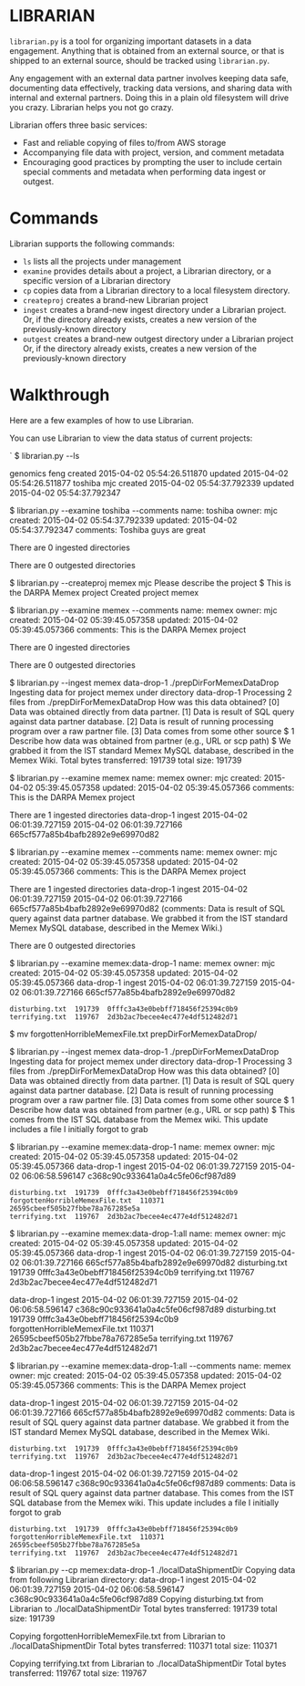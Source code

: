 # LIBRARIAN

`librarian.py` is a tool for organizing important datasets in a
data engagement.  Anything that is obtained from an external source,
or that is shipped to an external source, should be tracked using
`librarian.py`.

Any engagement with an external data partner involves keeping data
safe, documenting data effectively, tracking data versions, and
sharing data with internal and external partners.  Doing this in a
plain old filesystem will drive you crazy.  Librarian helps you not go
crazy.

Librarian offers three basic services:
* Fast and reliable copying of files to/from AWS storage
* Accompanying file data with project, version, and comment metadata
* Encouraging good practices by prompting the user to include certain
  special comments and metadata when performing data ingest or
  outgest.

# Commands

Librarian supports the following commands:
* `ls` lists all the projects under management
* `examine` provides details about a project, a Librarian directory,
  or a specific version of a Librarian directory
* `cp` copies data from a Librarian directory to a local filesystem
  directory.
* `createproj` creates a brand-new Librarian project  
* `ingest` creates a brand-new ingest directory under a Librarian
  project.  Or, if the directory already exists, creates a new version
  of the previously-known directory
* `outgest` creates a brand-new outgest directory under a Librarian
  project  Or, if the directory already exists, creates a new version
  of the previously-known directory


# Walkthrough

Here are a few examples of how to use Librarian.

You can use Librarian to view the data status of current projects:

`
$ librarian.py --ls

genomics	feng	created 2015-04-02 05:54:26.511870	updated 2015-04-02 05:54:26.511877
toshiba	mjc	created 2015-04-02 05:54:37.792339	updated 2015-04-02 05:54:37.792347

$ librarian.py --examine toshiba --comments
name: toshiba
owner: mjc
created: 2015-04-02 05:54:37.792339
updated: 2015-04-02 05:54:37.792347
comments: Toshiba guys are great

There are 0 ingested directories

There are 0 outgested directories

  
$ librarian.py --createproj memex mjc
Please describe the project
$ This is the DARPA Memex project
Created project memex


$ librarian.py --examine memex --comments
name: memex
owner: mjc
created: 2015-04-02 05:39:45.057358
updated: 2015-04-02 05:39:45.057366
comments: This is the DARPA Memex project

There are 0 ingested directories

There are 0 outgested directories

$ librarian.py --ingest memex data-drop-1 ./prepDirForMemexDataDrop
Ingesting data for project memex under directory data-drop-1
Processing 2 files from ./prepDirForMemexDataDrop
How was this data obtained?
[0]  Data was obtained directly from data partner.
[1]  Data is result of SQL query against data partner database.
[2]  Data is result of running processing program over a raw partner file.
[3]  Data comes from some other source
$ 1
Describe how data was obtained from partner (e.g., URL or scp path)
$ We grabbed it from the IST standard Memex MySQL database, described in the Memex Wiki.
Total bytes transferred: 191739 total size: 191739


$ librarian.py --examine memex
name: memex
owner: mjc
created: 2015-04-02 05:39:45.057358
updated: 2015-04-02 05:39:45.057366
comments: This is the DARPA Memex project

There are 1 ingested directories
data-drop-1	ingest	2015-04-02 06:01:39.727159	2015-04-02 06:01:39.727166	665cf577a85b4bafb2892e9e69970d82

$ librarian.py --examine memex --comments
name: memex
owner: mjc
created: 2015-04-02 05:39:45.057358
updated: 2015-04-02 05:39:45.057366
comments: This is the DARPA Memex project

There are 1 ingested directories
data-drop-1	ingest	2015-04-02 06:01:39.727159	2015-04-02 06:01:39.727166	665cf577a85b4bafb2892e9e69970d82
(comments: Data is result of SQL query against data partner database.
We grabbed it from the IST standard Memex MySQL database, described in the Memex Wiki.)



There are 0 outgested directories


$ librarian.py --examine memex:data-drop-1
name: memex
owner: mjc
created: 2015-04-02 05:39:45.057358
updated: 2015-04-02 05:39:45.057366
data-drop-1	ingest	2015-04-02 06:01:39.727159	2015-04-02 06:01:39.727166	665cf577a85b4bafb2892e9e69970d82

	disturbing.txt	191739	0fffc3a43e0bebff718456f25394c0b9
	terrifying.txt	119767	2d3b2ac7becee4ec477e4df512482d71


$ mv forgottenHorribleMemexFile.txt prepDirForMemexDataDrop/

$ librarian.py --ingest memex data-drop-1 ./prepDirForMemexDataDrop
Ingesting data for project memex under directory data-drop-1
Processing 3 files from ./prepDirForMemexDataDrop
How was this data obtained?
[0]  Data was obtained directly from data partner.
[1]  Data is result of SQL query against data partner database.
[2]  Data is result of running processing program over a raw partner file.
[3]  Data comes from some other source
$ 1
Describe how data was obtained from partner (e.g., URL or scp path)
$ This comes from the IST SQL database from the Memex wiki.  This update includes a file I initially forgot to grab 


$ librarian.py --examine memex:data-drop-1
name: memex
owner: mjc
created: 2015-04-02 05:39:45.057358
updated: 2015-04-02 05:39:45.057366
data-drop-1	ingest	2015-04-02 06:01:39.727159	2015-04-02 06:06:58.596147	c368c90c933641a0a4c5fe06cf987d89

	disturbing.txt	191739	0fffc3a43e0bebff718456f25394c0b9
	forgottenHorribleMemexFile.txt	110371	26595cbeef505b27fbbe78a767285e5a
	terrifying.txt	119767	2d3b2ac7becee4ec477e4df512482d71

$ librarian.py --examine memex:data-drop-1:all
name: memex
owner: mjc
created: 2015-04-02 05:39:45.057358
updated: 2015-04-02 05:39:45.057366
data-drop-1	ingest	2015-04-02 06:01:39.727159	2015-04-02 06:01:39.727166	665cf577a85b4bafb2892e9e69970d82
	disturbing.txt	191739	0fffc3a43e0bebff718456f25394c0b9
	terrifying.txt	119767	2d3b2ac7becee4ec477e4df512482d71

data-drop-1	ingest	2015-04-02 06:01:39.727159	2015-04-02 06:06:58.596147	c368c90c933641a0a4c5fe06cf987d89
	disturbing.txt	191739	0fffc3a43e0bebff718456f25394c0b9
	forgottenHorribleMemexFile.txt	110371	26595cbeef505b27fbbe78a767285e5a
	terrifying.txt	119767	2d3b2ac7becee4ec477e4df512482d71


$ librarian.py --examine memex:data-drop-1:all --comments
name: memex
owner: mjc
created: 2015-04-02 05:39:45.057358
updated: 2015-04-02 05:39:45.057366
comments: This is the DARPA Memex project

data-drop-1	ingest	2015-04-02 06:01:39.727159	2015-04-02 06:01:39.727166	665cf577a85b4bafb2892e9e69970d82
comments: Data is result of SQL query against data partner database.
We grabbed it from the IST standard Memex MySQL database, described in the Memex Wiki.

	disturbing.txt	191739	0fffc3a43e0bebff718456f25394c0b9
	terrifying.txt	119767	2d3b2ac7becee4ec477e4df512482d71

data-drop-1	ingest	2015-04-02 06:01:39.727159	2015-04-02 06:06:58.596147	c368c90c933641a0a4c5fe06cf987d89
comments: Data is result of SQL query against data partner database.
This comes from the IST SQL database from the Memex wiki.  This update includes a file I initially forgot to grab

	disturbing.txt	191739	0fffc3a43e0bebff718456f25394c0b9
	forgottenHorribleMemexFile.txt	110371	26595cbeef505b27fbbe78a767285e5a
	terrifying.txt	119767	2d3b2ac7becee4ec477e4df512482d71


$ librarian.py --cp memex:data-drop-1 ./localDataShipmentDir
Copying data from following Librarian directory:
data-drop-1	ingest	2015-04-02 06:01:39.727159	2015-04-02 06:06:58.596147	c368c90c933641a0a4c5fe06cf987d89
Copying disturbing.txt from Librarian to ./localDataShipmentDir
Total bytes transferred: 191739 total size: 191739

Copying forgottenHorribleMemexFile.txt from Librarian to ./localDataShipmentDir
Total bytes transferred: 110371 total size: 110371

Copying terrifying.txt from Librarian to ./localDataShipmentDir
Total bytes transferred: 119767 total size: 119767








  
  
